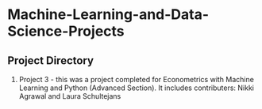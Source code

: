 # Machine-Learning-and-Data-Science-Projects

## Project Directory
1. Project 3 - this was a project completed for Econometrics with Machine Learning and Python (Advanced Section). It includes contributers: Nikki Agrawal and Laura Schultejans
